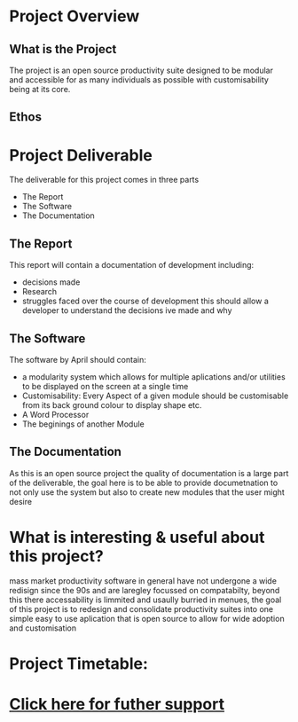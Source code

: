 # Project Overview
## What is the Project
The project is an open source productivity suite designed to be modular and accessible for as many individuals as possible with customisability being at its core.

## Ethos


# Project Deliverable
The deliverable for this project comes in three parts
- The Report
- The Software
- The Documentation

## The Report
This report will contain a documentation of development including:
- decisions made
- Research
- struggles faced
over the course of development this should allow a developer to understand the decisions ive made and why 

## The Software
The software by April should contain:
- a modularity system which allows for multiple aplications and/or utilities to be displayed on the screen at a single time
- Customisability: Every Aspect of a given module should be customisable from its back ground colour to display shape etc.
- A Word Processor
- The beginings of another Module

## The Documentation
As this is an open source project the quality of documentation is a large part of the deliverable, the goal here is to be able to provide documetnation to not only use the system but also to create new modules that the user might desire 

# What is interesting & useful about this project?
mass market productivity software in general have not undergone a wide redisign since the 90s and are laregley focussed on compatabilty, beyond this there accessability is limmited and usaully burried in menues, the goal of this project is to redesign and consolidate productivity suites into one simple easy to use aplication that is open source to allow for wide adoption and customisation 

# Project Timetable:

# [Click here for futher support](https://github.com/Gamercave/Modular-Productivity-Software/wiki)

